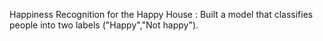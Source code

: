 Happiness Recognition for the Happy House : Built a model that classifies people into two labels
("Happy","Not happy").
